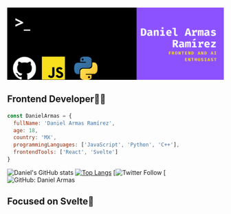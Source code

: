 ![GitHub Header](./images/header.png)
## Frontend Developer👨‍💻
```javascript
const DanielArmas = {
  fullName: 'Daniel Armas Ramírez',
  age: 18,
  country: 'MX',
  programmingLanguages: ['JavaScript', 'Python', 'C++'],
  frontendTools: ['React', 'Svelte']
}
```
![Daniel's GitHub stats](https://github-readme-stats.vercel.app/api?username=daniel692a&show_icons=true&theme=synthwave)
[![Top Langs](https://github-readme-stats.vercel.app/api/top-langs/?username=daniel692a&layout=compact&theme=synthwave)](https://github.com/anuraghazra/github-readme-stats)
[![Twitter Follow](https://img.shields.io/twitter/follow/daniel692a?style=social)
[![GitHub: Daniel Armas](https://img.shields.io/github/followers/daniel692a?style=social)
## Focused on Svelte🤫

